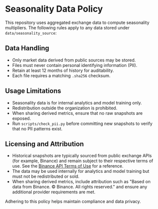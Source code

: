 # Seasonality Data Policy

This repository uses aggregated exchange data to compute seasonality multipliers.
The following rules apply to any data stored under `data/seasonality_source`:

## Data Handling
- Only market data derived from public sources may be stored.
- Files must never contain personal identifying information (PII).
- Retain at least 12 months of history for auditability.
- Each file requires a matching `.sha256` checksum.

## Usage Limitations
- Seasonality data is for internal analytics and model training only.
- Redistribution outside the organization is prohibited.
- When sharing derived metrics, ensure that no raw snapshots are exposed.
- Run `scripts/check_pii.py` before committing new snapshots to verify that no
  PII patterns exist.

## Licensing and Attribution
- Historical snapshots are typically sourced from public exchange APIs (for
  example, Binance) and remain subject to their respective terms of use. See the
  [Binance API Terms of Use](https://www.binance.com/en/legal/api-terms-of-use)
  for a reference.
- The data may be used internally for analytics and model training but must not
  be redistributed or sold.
- When sharing derived metrics, include attribution such as "Based on data from
  Binance. © Binance. All rights reserved." and ensure any additional provider
  requirements are met.

Adhering to this policy helps maintain compliance and data privacy.
